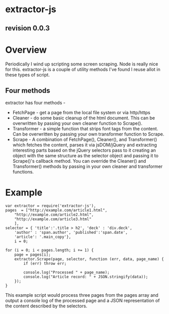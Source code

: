extractor-js
============
revision 0.0.3
--------------

# Overview

Periodically I wind up scripting some screen scraping.  Node is really nice for this.  extractor-js is a couple of utility methods I've found I reuse allot in these types of script.

## Four methods

extractor has four methods -

* FetchPage - get a page from the local file system or via http/https
* Cleaner - do some basic cleanup of the html document. This can be overwritten by passing your own cleaner function to Scrape().
* Transformer - a simple function that strips font tags from the content. Can be overwritten by passing your own transformer function to Scrape.
* Scrape - A combination of FetchPage(), Cleaner(), and Transformer() which fetches the content, parses it via jsDOM/jQuery and extracting interesting parts based on the jQuery selectors pass to it creating an object with the same structure as the selector object and passing it to Scrape()'s callback method. You can override the Cleaner() and Transformer() methods by passing in your own cleaner and transformer functions.

# Example

	var extractor = require('extractor-js'),
	pages  = ["http://example.com/article1.html", 
		"http://example.com/article2.html",
		"http://example.com/article3.html"
		],
	selector = { 'title':'.title > h2', 'deck' : 'div.deck',
		'author' : 'span.author', 'published':'span.date',
		'article': '.main_copy'},
		i = 0;
	
	for (i = 0; i < pages.length; i += 1) {
		page = pages[i];
		extractor.Scrape(page, selector, function (err, data, page_name) {
			if (err) throw err;
			
			console.log("Processed " + page_name);
			console.log("Article record: " + JSON.stringify(data));
		});
	}
	

This example script would process three pages from the pages array and output a console log of the processed page and a JSON representation of the content described by the selectors.
